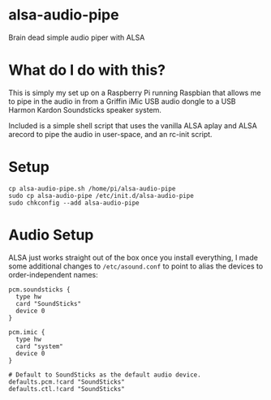 # alsa-audio-pipe
Brain dead simple audio piper with ALSA

# What do I do with this?

This is simply my set up on a Raspberry Pi running Raspbian that allows
me to pipe in the audio in from a Griffin iMic USB audio dongle to a USB
Harmon Kardon Soundsticks speaker system.

Included is a simple shell script that uses the vanilla ALSA aplay and ALSA arecord to pipe the audio in user-space, and an rc-init script.

# Setup

```
cp alsa-audio-pipe.sh /home/pi/alsa-audio-pipe
sudo cp alsa-audio-pipe /etc/init.d/alsa-audio-pipe
sudo chkconfig --add alsa-audio-pipe
```

# Audio Setup

ALSA just works straight out of the box once you install everything, I made some additional changes to ```/etc/asound.conf``` to point to alias the devices to order-independent names:

```
pcm.soundsticks {
  type hw
  card "SoundSticks"
  device 0
}

pcm.imic {
  type hw
  card "system"
  device 0
}

# Default to SoundSticks as the default audio device.
defaults.pcm.!card "SoundSticks"
defaults.ctl.!card "SoundSticks"
```



